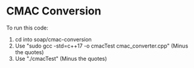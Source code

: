 # CMAC Conversion

To run this code:
1. cd into soap/cmac-conversion
2. Use "sudo gcc -std=c++17 -o cmacTest cmac_converter.cpp" (Minus the quotes)
3. Use "./cmacTest" (Minus the quotes)